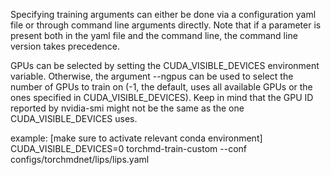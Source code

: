 Specifying training arguments can either be done via a configuration yaml file or through command line arguments directly. Note that if a parameter is present both in the yaml file and the command line, the command line version takes precedence.

GPUs can be selected by setting the CUDA_VISIBLE_DEVICES environment variable. Otherwise, the argument --ngpus can be used to select the number of GPUs to train on (-1, the default, uses all available GPUs or the ones specified in CUDA_VISIBLE_DEVICES). Keep in mind that the GPU ID reported by nvidia-smi might not be the same as the one CUDA_VISIBLE_DEVICES uses.


example:
[make sure to activate relevant conda environment]
CUDA_VISIBLE_DEVICES=0 torchmd-train-custom  --conf configs/torchmdnet/lips/lips.yaml 


